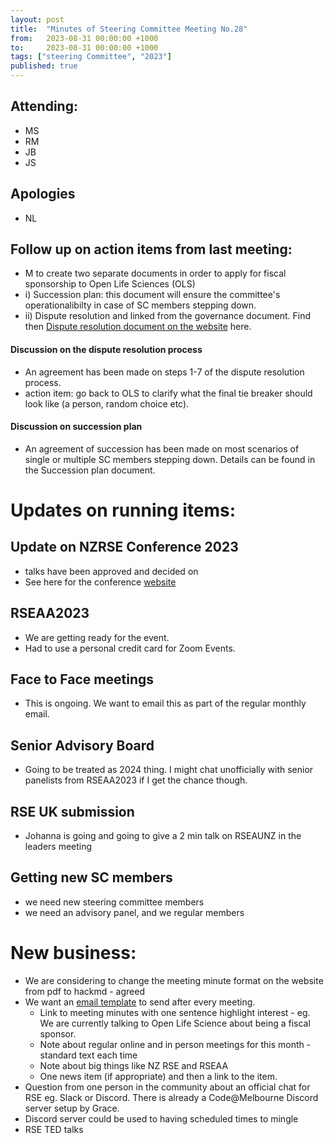 ```yaml
---
layout: post
title:  "Minutes of Steering Committee Meeting No.28"
from:   2023-08-31 00:00:00 +1000    
to:     2023-08-31 00:00:00 +1000    
tags: ["steering Committee", "2023"]
published: true                     
---
```


## Attending:
- MS
- RM
- JB
- JS


## Apologies
- NL


## Follow up on action items from last meeting:
- M to create two separate documents in order to apply for fiscal sponsorship to Open Life Sciences (OLS)
- i) Succession plan: this document will ensure the committee's operationalibilty in case of SC members stepping down.
- ii) Dispute resolution and linked from the governance document. Find then [Dispute resolution document on the website](https://hackmd.io/@manodeep/rse-aunz-dispute-resolution/edit) here.

#### Discussion on the dispute resolution process
- An agreement has been made on steps  1-7 of the dispute resolution process. 
- action item: go back to OLS to clarify what the final tie breaker should look like (a person, random choice etc).

#### Discussion on succession plan
* An agreement of succession has been made on most scenarios of single or multiple SC members stepping down. Details can be found in the Succession plan document.


# Updates on running items:
## Update on NZRSE Conference 2023
- talks have been approved and decided on
- See here for the conference [website](https://www.rseconference.nz/)


## RSEAA2023 
- We are getting ready for the event. 
- Had to use a personal credit card for Zoom Events.

## Face to Face meetings 
- This is ongoing. We want to email this as part of the regular monthly email.


## Senior Advisory Board 

- Going to be treated as 2024 thing. I might chat unofficially with senior panelists from RSEAA2023 if I get the chance though. 



## RSE UK submission 

- Johanna is going and going to give a 2 min talk on RSEAUNZ in the leaders meeting

## Getting new SC members 
- we need new steering committee members 
- we need an advisory panel, and we regular members

# New business:

- We are considering to change the meeting minute format on the website from pdf to hackmd - agreed
- We want an [email template](https://docs.google.com/document/d/1IAtbNzUB9BEEUFXUcAkeln2Sqe0PXS3-K1ROkvzJLUo/edit) to send after every meeting.
    - Link to meeting minutes with one sentence highlight interest - eg. We are currently talking to Open Life Science about being a fiscal sponsor.
    - Note about regular online and in person meetings for this month - standard text each time
    - Note about big things like NZ RSE and RSEAA
    - One news item (if appropriate) and then a link to the item. 
- Question from one person in the community about an official chat for RSE eg. Slack or Discord. There is already a Code@Melbourne Discord server setup by Grace.
- Discord server could be used to having scheduled times to mingle
- RSE TED talks
